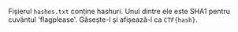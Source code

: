 Fișierul `hashes.txt` conține hashuri. Unul dintre ele este SHA1 pentru cuvântul 'flagplease'. Găsește-l și afișează-l ca `CTF{hash}`.
